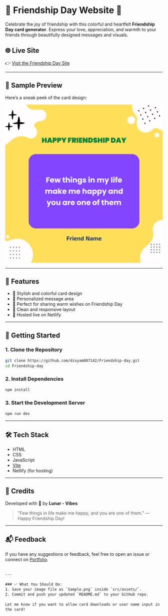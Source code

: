 
# 💛 Friendship Day Website 💛

Celebrate the joy of friendship with this colorful and heartfelt **Friendship Day card generator**. Express your love, appreciation, and warmth to your friends through beautifully designed messages and visuals.

## 🌐 Live Site

👉 [Visit the Friendship Day Site](https://friendship-day01.netlify.app)

---

## 📸 Sample Preview

Here’s a sneak peek of the card design:

![Sample](src/assets/sample-1.png)

---

## 🎯 Features

- 🌟 Stylish and colorful card design  
- 💬 Personalized message area  
- 🧡 Perfect for sharing warm wishes on Friendship Day  
- 🎨 Clean and responsive layout  
- 🔗 Hosted live on Netlify

---

## 🚀 Getting Started

### 1. Clone the Repository
```bash
git clone https://github.com/divyam007142/Friendship-day.git
cd Friendship-day
````

### 2. Install Dependencies

```bash
npm install
```

### 3. Start the Development Server

```bash
npm run dev
```

---

## 🛠️ Tech Stack

* HTML
* CSS
* JavaScript
* [Vite](https://vitejs.dev)
* Netlify (for hosting)

---

## 🙌 Credits

Developed with 💖 by **Lunar - Vibes**

> "Few things in life make me happy, and you are one of them." — Happy Friendship Day!

---

## 📬 Feedback

If you have any suggestions or feedback, feel free to open an issue or connect on [Portfolio](https://lunar-vibes-portfolio.netlify.app/).

```

---

### ✅ What You Should Do:
1. Save your image file as `Sample.png` inside `src/assets/`.
2. Commit and push your updated `README.md` to your GitHub repo.

Let me know if you want to allow card downloads or user name input in the card!
```
